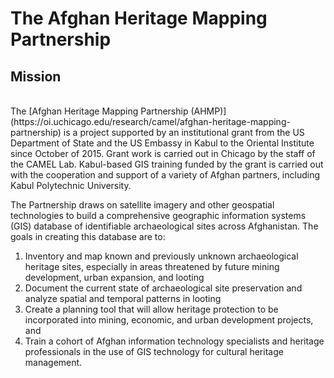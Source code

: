 # The Afghan Heritage Mapping Partnership

## Mission

<br>
The [Afghan Heritage Mapping Partnership (AHMP)](https://oi.uchicago.edu/research/camel/afghan-heritage-mapping-partnership) is a project supported by an institutional grant from the US Department of State and the US Embassy in Kabul to the Oriental Institute since October of 2015. Grant work is carried out in Chicago by the staff of the CAMEL Lab. Kabul-based GIS training funded by the grant is carried out with the cooperation and support of a variety of Afghan partners, including Kabul Polytechnic University.

The Partnership draws on satellite imagery and other geospatial technologies to build a comprehensive geographic information systems (GIS) database of identifiable archaeological sites across Afghanistan. The goals in creating this database are to:

1. Inventory and map known and previously unknown archaeological heritage sites, especially in areas threatened by future mining development, urban expansion, and looting
2. Document the current state of archaeological site preservation and analyze spatial and temporal patterns in looting
3. Create a planning tool that will allow heritage protection to be incorporated into mining, economic, and urban development projects, and
4. Train a cohort of Afghan information technology specialists and heritage professionals in the use of GIS technology for cultural heritage management.

